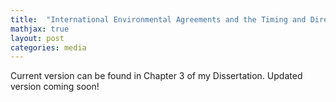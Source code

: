 ```yaml
---
title:  "International Environmental Agreements and the Timing and Direction of Technological Change: Evidence from the Kigali Amendment”"
mathjax: true
layout: post
categories: media
---
```


Current version can be found in Chapter 3 of my Dissertation. Updated version coming soon!


